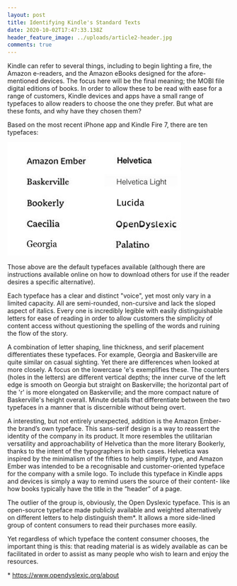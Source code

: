 ```yaml
---
layout: post
title: Identifying Kindle's Standard Texts
date: 2020-10-02T17:47:33.138Z
header_feature_image: ../uploads/article2-header.jpg
comments: true
---
```

Kindle can refer to several things, including to begin lighting a fire, the Amazon e-readers, and the Amazon eBooks designed for the afore-mentioned devices. The focus here will be the final meaning; the MOBI file digital editions of books. In order to allow these to be read with ease for a range of customers, Kindle devices and apps have a small range of typefaces to allow readers to choose the one they prefer. But what are these fonts, and why have they chosen them?

Based on the most recent iPhone app and Kindle Fire 7, there are ten typefaces:

![](../uploads/article2-known-kindlefonts.jpg "(Known) Kindle Fonts")

Those above are the default typefaces available (although there are instructions available online on how to download others for use if the reader desires a specific alternative).

Each typeface has a clear and distinct "voice", yet most only vary in a limited capacity. All are semi-rounded, non-cursive and lack the sloped aspect of italics. Every one is incredibly legible with easily distinguishable letters for ease of reading in order to allow customers the simplicity of content access without questioning the spelling of the words and ruining the flow of the story.

A combination of letter shaping, line thickness, and serif placement differentiates these typefaces. For example, Georgia and Baskerville are quite similar on casual sighting. Yet there are differences when looked at more closely. A focus on the lowercase 'e's exemplifies these. The counters (holes in the letters) are different vertical depths; the inner curve of the left edge is smooth on Georgia but straight on Baskerville; the horizontal part of the 'r' is more elongated on Baskerville; and the more compact nature of Baskerville's height overall. Minute details that differentiate between the two typefaces in a manner that is discernible without being overt.

A interesting, but not entirely unexpected, addition is the Amazon Ember- the brand’s own typeface. This sans-serif design is a way to reassert the identity of the company in its product. It more resembles the utilitarian versatility and approachability of Helvetica than the more literary Bookerly, thanks to the intent of the typographers in both cases. Helvetica was inspired by the minimalism of the fifties to help simplify type, and Amazon Ember was intended to be a recognisable and customer-oriented typeface for the company with a smile logo. To include this typeface in Kindle apps and devices is simply a way to remind users the source of their content- like how books typically have the title in the “header” of a page.

The outlier of the group is, obviously, the Open Dyslexic typeface. This is an open-source typeface made publicly available and weighted alternatively on different letters to help distinguish them*. It allows a more side-lined group of content consumers to read their purchases more easily.

Yet regardless of which typeface the content consumer chooses, the important thing is this: that reading material is as widely available as can be facilitated in order to assist as many people who wish to learn and enjoy the resources.







\* https://www.opendyslexic.org/about